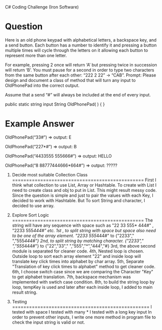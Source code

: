 C# Coding Challenge (Iron Software)

Question
============================================
Here is an old phone keypad with alphabetical letters, a backspace key, and a send button.
Each button has a number to identify it and pressing a button multiple times will cycle through the letters on it allowing each button to represent more than one letter.

For example, pressing 2 once will return ‘A’ but pressing twice in succession will return ‘B’.
You must pause for a second in order to type two characters from the same button after each other: “222 2 22” -> “CAB”.
Prompt:
Please design and document a class of method that will turn any input to OldPhonePad into the correct output.

Assume that a send “#” will always be included at the end of every input.

public static string input String OldPhonePad( ) {
}

Example Answer
===========================================
OldPhonePad(“33#”) => output: E

OldPhonePad(“227*#”) => output: B

OldPhonePad(“4433555 555666#”) => output: HELLO

OldPhonePad(“8 88777444666*664#”) => output: ?????

1. Decide most suitable Collection Class 
===============================================
First I think what collection to use List, Array or Hashtable. To create with List I need to create class and obj to put in List. This might result messy code.
Since the question is simple and just to pair the values with each Key, I decided to work with Hashtable.
But To sort String and character, I decided to use array.

3. Explore Sort Logic
===============================================
The string will have any sequence with space such as "22 33 555* 444#" , "2233 555*444#" etc.
1st , to split string with space but space also need to be one of the array element. "2233 555*444#" to {"2233"," ","555*444#"}
2nd, to split string by matching character.  {"2233"," ","555*444#"} to {"22","33"," ","555","*","444","#}
3rd, the above second module is separated for cleaner code.
4th,  Nested loop is chosen. Outside loop to sort each array element "22" and inside loop will translate key click times into alphabet by char array.
5th, Separate "Translation of key click times to alphabet" method to get cleaner code.
6th, I choose switch case since we are comparing the Character "Key" to get alphabet translation.
7th, backspace mechanism was implemented with swtich case condition.
8th, to build the string loop by loop, tempKey is used and later after each inside loop, I added to main result string.

 4. Testing
=================================================
I tested with space
I tested with many *
I tested with a long key input
In order to prevent other inputs, I write one more method in program file to check the input string is valid or not.
